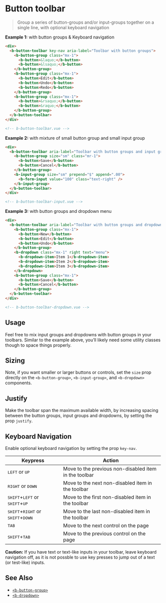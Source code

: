 # Button toolbar

> Group a series of button-groups and/or input-groups together on a single line, with optional
> keyboard navigation

**Example 1:** with button groups & Keyboard navigation

```html
<div>
  <b-button-toolbar key-nav aria-label="Toolbar with button groups">
    <b-button-group class="mx-1">
      <b-button>&laquo;</b-button>
      <b-button>&lsaquo;</b-button>
    </b-button-group>
    <b-button-group class="mx-1">
      <b-button>Edit</b-button>
      <b-button>Undo</b-button>
      <b-button>Redo</b-button>
    </b-button-group>
    <b-button-group class="mx-1">
      <b-button>&rsaquo;</b-button>
      <b-button>&raquo;</b-button>
    </b-button-group>
  </b-button-toolbar>
</div>

<!-- b-button-toolbar.vue -->
```

**Example 2:** with mixture of small button group and small input group

```html
<div>
  <b-button-toolbar aria-label="Toolbar with button groups and input groups">
    <b-button-group size="sm" class="mr-1">
      <b-button>Save</b-button>
      <b-button>Cancel</b-button>
    </b-button-group>
    <b-input-group size="sm" prepend="$" append=".00">
      <b-form-input value="100" class="text-right" />
    </b-input-group>
  </b-button-toolbar>
</div>

<!-- b-button-toolbar-input.vue -->
```

**Example 3:** with button groups and dropdown menu

```html
<div>
  <b-button-toolbar aria-label="Toolbar with button groups and dropdown menu">
    <b-button-group class="mx-1">
      <b-button>New</b-button>
      <b-button>Edit</b-button>
      <b-button>Undo</b-button>
    </b-button-group>
    <b-dropdown class="mx-1" right text="menu">
      <b-dropdown-item>Item 1</b-dropdown-item>
      <b-dropdown-item>Item 2</b-dropdown-item>
      <b-dropdown-item>Item 3</b-dropdown-item>
    </b-dropdown>
    <b-button-group class="mx-1">
      <b-button>Save</b-button>
      <b-button>Cancel</b-button>
    </b-button-group>
  </b-button-toolbar>
</div>

<!-- b-button-toolbar-dropdown.vue -->
```

## Usage

Feel free to mix input groups and dropdowns with button groups in your toolbars. Similar to the
example above, you’ll likely need some utility classes though to space things properly.

## Sizing

Note, if you want smaller or larger buttons or controls, set the `size` prop directly on the
`<b-button-group>`, `<b-input-group>`, and `<b-dropdown>` components.

## Justify

Make the toolbar span the maximum available width, by increasing spacing between the button groups,
input groups and dropdowns, by setting the prop `justify`.

## Keyboard Navigation

Enable optional keyboard navigation by setting the prop `key-nav`.

| Keypress                                                              | Action                                                |
| --------------------------------------------------------------------- | ----------------------------------------------------- |
| <kbd>LEFT</kbd> or <kbd>UP</kbd>                                      | Move to the previous non-disabled item in the toolbar |
| <kbd>RIGHT</kbd> or <kbd>DOWN</kbd>                                   | Move to the next non-disabled item in the toolbar     |
| <kbd>SHIFT</kbd>+<kbd>LEFT</kbd> or <kbd>SHIFT</kbd>+<kbd>UP</kbd>    | Move to the first non-disabled item in the toolbar    |
| <kbd>SHIFT</kbd>+<kbd>RIGHT</kbd> or <kbd>SHIFT</kbd>+<kbd>DOWN</kbd> | Move to the last non-disabled item in the toolbar     |
| <kbd>TAB</kbd>                                                        | Move to the next control on the page                  |
| <kbd>SHIFT</kbd>+<kbd>TAB</kbd>                                       | Move to the previous control on the page              |

**Caution:** If you have text or text-like inputs in your toolbar, leave keyboard navigation off, as
it is not possble to use key presses to jump out of a text (or test-like) inputs.

## See Also

- [`<b-button-group>`](/docs/components/button-group)
- [`<b-dropdown>`](/docs/components/dropdown)

<!-- Component reference added automatically from component package.json -->
